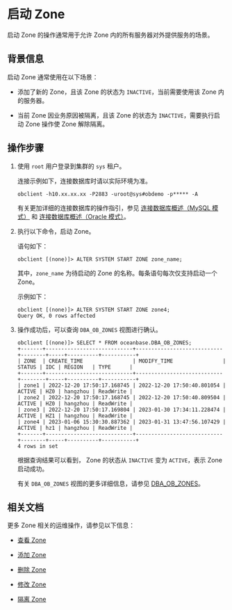 # 启动 Zone

启动 Zone 的操作通常用于允许 Zone 内的所有服务器对外提供服务的场景。

## 背景信息

启动 Zone 通常使用在以下场景：

* 添加了新的 Zone，且该 Zone 的状态为 `INACTIVE`，当前需要使用该 Zone 内的服务器。

* 当前 Zone 因业务原因被隔离，且该 Zone 的状态为 `INACTIVE`，需要执行启动 Zone 操作使 Zone 解除隔离。

## 操作步骤

1. 使用 `root` 用户登录到集群的 `sys` 租户。

   连接示例如下，连接数据库时请以实际环境为准。

   ```shell
   obclient -h10.xx.xx.xx -P2883 -uroot@sys#obdemo -p***** -A
   ```

   有关更加详细的连接数据库的操作指引，参见 [连接数据库概述（MySQL 模式）](../../../300.develop/100.application-development-of-mysql-mode/100.connect-to-oceanbase-database-of-mysql-mode/100.connection-methods-overview-of-mysql-mode.md) 和 [连接数据库概述（Oracle 模式）](../../../300.develop/100.application-development-of-mysql-mode/100.connect-to-oceanbase-database-of-mysql-mode/100.connection-methods-overview-of-mysql-mode.md)。

2. 执行以下命令，启动 Zone。

   语句如下：

   ```shell
   obclient [(none)]> ALTER SYSTEM START ZONE zone_name;
   ```

   其中，`zone_name` 为待启动的 Zone 的名称。每条语句每次仅支持启动一个 Zone。

   示例如下：

   ```shell
   obclient [(none)]> ALTER SYSTEM START ZONE zone4;
   Query OK, 0 rows affected
   ```

3. 操作成功后，可以查询 `DBA_OB_ZONES` 视图进行确认。

   ```shell
   obclient [(none)]> SELECT * FROM oceanbase.DBA_OB_ZONES;
   +-------+----------------------------+----------------------------+--------+-----+----------+-----------+
   | ZONE  | CREATE_TIME                | MODIFY_TIME                | STATUS | IDC | REGION   | TYPE      |
   +-------+----------------------------+----------------------------+--------+-----+----------+-----------+
   | zone1 | 2022-12-20 17:50:17.168745 | 2022-12-20 17:50:40.801054 | ACTIVE | HZ0 | hangzhou | ReadWrite |
   | zone2 | 2022-12-20 17:50:17.168745 | 2022-12-20 17:50:40.809504 | ACTIVE | HZ0 | hangzhou | ReadWrite |
   | zone3 | 2022-12-20 17:50:17.169804 | 2023-01-30 17:34:11.228474 | ACTIVE | HZ1 | hangzhou | ReadWrite |
   | zone4 | 2023-01-06 15:30:30.887362 | 2023-01-31 13:47:56.107429 | ACTIVE | hz1 | hangzhou | ReadWrite |
   +-------+----------------------------+----------------------------+--------+-----+----------+-----------+
   4 rows in set
   ```

   根据查询结果可以看到， Zone 的状态从 `INACTIVE` 变为 `ACTIVE`，表示 Zone 启动成功。

   有关 `DBA_OB_ZONES` 视图的更多详细信息，请参见 [DBA_OB_ZONES](../../../700.reference/700.system-views/400.system-view-of-mysql-mode/200.dictionary-view-of-mysql-mode/6300.oceanbase-dba_ob_zones-of-mysql-mode.md)。

## 相关文档

更多 Zone 相关的运维操作，请参见以下信息：

* [查看 Zone](../300.common-cluster-operations/100.view-a-zone.md)

* [添加 Zone](../300.common-cluster-operations/800.add-a-zone.md)

* [删除 Zone](../300.common-cluster-operations/900.delete-a-zone.md)

* [修改 Zone](../300.common-cluster-operations/1000.modify-a-zone.md)

* [隔离 Zone](../300.common-cluster-operations/1100.isolation-a-zone.md)
